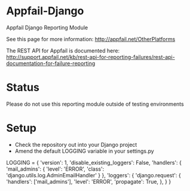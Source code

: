 Appfail-Django
==============

Appfail Django Reporting Module

See this page for more information:
http://appfail.net/OtherPlatforms

The REST API for Appfail is documented here:
http://support.appfail.net/kb/rest-api-for-reporting-failures/rest-api-documentation-for-failure-reporting


Status
======

Please do not use this reporting module outside of testing environments


Setup
=====

- Check the repository out into your Django project
- Amend the default LOGGING variable in your settings.py

LOGGING = {
    'version': 1,
    'disable_existing_loggers': False,
    'handlers': {
        'mail_admins': {
            'level': 'ERROR',
            'class': 'django.utils.log.AdminEmailHandler'
        }
    },
    'loggers': {
        'django.request': {
            'handlers': ['mail_admins'],
            'level': 'ERROR',
            'propagate': True,
        },
    }
}